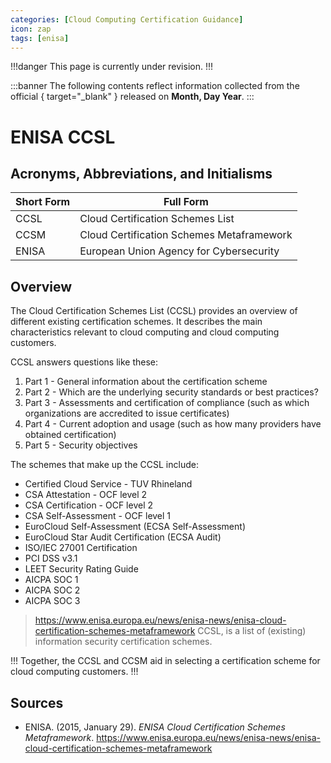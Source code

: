 ```yaml
---
categories: [Cloud Computing Certification Guidance]
icon: zap
tags: [enisa]
---
```


!!!danger
This page is currently under revision.
!!!

:::banner
The following contents reflect information collected from the official [](){ target="_blank" } released on **Month, Day Year**.
:::

# ENISA CCSL

## Acronyms, Abbreviations, and Initialisms

| Short Form | Full Form |
| - | - |
| CCSL | Cloud Certification Schemes List |
| CCSM | Cloud Certification Schemes Metaframework |
| ENISA | European Union Agency for Cybersecurity |

## Overview

The Cloud Certification Schemes List (CCSL) provides an overview of different existing certification schemes. It describes the main characteristics relevant to cloud computing and cloud computing customers.

CCSL answers questions like these:

1. Part 1 - General information about the certification scheme
2. Part 2 - Which are the underlying security standards or best practices?
3. Part 3 - Assessments and certification of compliance (such as which organizations are accredited to issue certificates)
4. Part 4 - Current adoption and usage (such as how many providers have obtained certification)
5. Part 5 - Security objectives

The schemes that make up the CCSL include:

- Certified Cloud Service - TUV Rhineland
- CSA Attestation - OCF level 2
- CSA Certification - OCF level 2
- CSA Self-Assessment - OCF level 1
- EuroCloud Self-Assessment (ECSA Self-Assessment)
- EuroCloud Star Audit Certification (ECSA Audit)
- ISO/IEC 27001 Certification
- PCI DSS v3.1
- LEET Security Rating Guide
- AICPA SOC 1
- AICPA SOC 2
- AICPA SOC 3

> https://www.enisa.europa.eu/news/enisa-news/enisa-cloud-certification-schemes-metaframework
CCSL, is a list of (existing) information security certification schemes.

!!!
Together, the CCSL and CCSM aid in selecting a certification scheme for cloud computing customers.
!!!

## Sources

- ENISA. (2015, January 29). *ENISA Cloud Certification Schemes Metaframework*. https://www.enisa.europa.eu/news/enisa-news/enisa-cloud-certification-schemes-metaframework